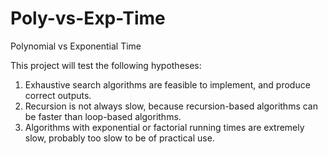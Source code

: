 # Poly-vs-Exp-Time
Polynomial vs Exponential Time

This project will test the following hypotheses:

1. Exhaustive search algorithms are feasible to implement, and produce correct outputs.
2. Recursion is not always slow, because recursion-based algorithms can be faster than loop-based algorithms.
3. Algorithms with exponential or factorial running times are extremely slow, probably too slow to be of practical use.
